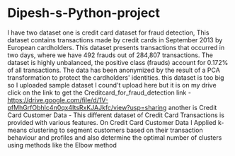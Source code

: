 # Dipesh-s-Python-project
I have two dataset 
one is credit card dataset for fraud detection, This dataset contains transactions made by credit cards in September 2013 by European cardholders. This dataset presents transactions that occurred in two days, where we have 492 frauds out of 284,807 transactions. The dataset is highly unbalanced, the positive class (frauds) account for 0.172% of all transactions. The data has been anonymized by the result of a PCA transformation to protect the cardholders' identities. this dataset is too big so I uploaded sample dataset I cound't upload here but it is on my drive 
click on the link to get the Creditcard_for_fraud_detection 
link - https://drive.google.com/file/d/1V-pfMhGrfObhIc4n0qx4ItsRxKJAJkfc/view?usp=sharing 
another is Credit Card Customer Data - This different dataset of Credit Card Transactions is provided with various features.
On Credit Card Customer Data I Applied k-means clustering to segment customers based on their transaction behaviour and profiles and also determine the optimal number of clusters using methods like the Elbow method
